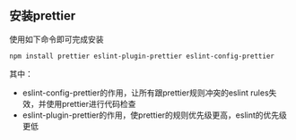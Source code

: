## 安装prettier



使用如下命令即可完成安装

```shell
npm install prettier eslint-plugin-prettier eslint-config-prettier
```

其中：

- eslint-config-prettier的作用，让所有跟prettier规则冲突的eslint rules失效，并使用prettier进行代码检查
- eslint-plugin-prettier的作用，使prettier的规则优先级更高，eslint的优先级更低

